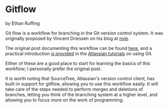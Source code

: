 Gitflow
=======
by Ethan Ruffing

Git flow is a workflow for branching in the Git version control system. It was
originally proposed by Vincent Driessen on his blog at [nvie](http://nvie.com/).

The original post documenting this workflow can be found
[here](http://nvie.com/posts/a-successful-git-branching-model/), and a practical
introduction
[is provided](https://www.atlassian.com/git/tutorials/comparing-workflows/gitflow-workflow/)
in the [Atlassian tutorials](https://www.atlassian.com/git/tutorials/) on using
Git.

Either of these are a good place to start for learning the basics of this
workflow; I personally prefer the original post.

It is worth noting that SourceTree, Atlassian's version control client, has
built-in support for gitflow, allowing you to use this workflow easily. It will
take care of the steps needed to perform merges and deletions of branches,
letting you think of the branching system at a higher level, and allowing you to
focus more on the work of programming.
